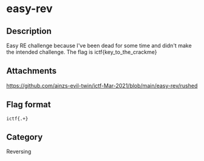 # easy-rev

## Description

Easy RE challenge because I've been dead for some time and didn't make the intended challenge.
The flag is ictf{key_to_the_crackme}

## Attachments
 
https://github.com/ainzs-evil-twin/ictf-Mar-2021/blob/main/easy-rev/rushed

## Flag format

`ictf{.+}`  

## Category

Reversing
